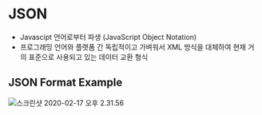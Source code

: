# JSON

- Javascipt 언어로부터 파생 (JavaScript Object Notation)
- 프로그래밍 언어와 플랫폼 간 독립적이고 가벼워서 XML 방식을 대체하여 현재 거의 표준으로 사용되고 있는 데이터 교환 형식



## JSON Format Example

![스크린샷 2020-02-17 오후 2.31.56](https://tva1.sinaimg.cn/large/0082zybpgy1gbzc68sg68j31g80u04cm.jpg)



